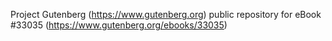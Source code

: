 Project Gutenberg (https://www.gutenberg.org) public repository for eBook #33035 (https://www.gutenberg.org/ebooks/33035)
